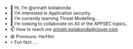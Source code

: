 - 👋 Hi, I’m @srinath koilakonda
- 👀 I’m interested in Application security.
- 🌱 I’m currently learning Threat Modelling..
- 💞️ I’m looking to collaborate on All of the APPSEC topics..
- 📫 How to reach me srinath.koilakonda@clover.com
- 😄 Pronouns: He/Him
- ⚡ Fun fact: ...

<!---
skoilakonda/skoilakonda is a ✨ special ✨ repository because its `README.md` (this file) appears on your GitHub profile.
You can click the Preview link to take a look at your changes.
--->
